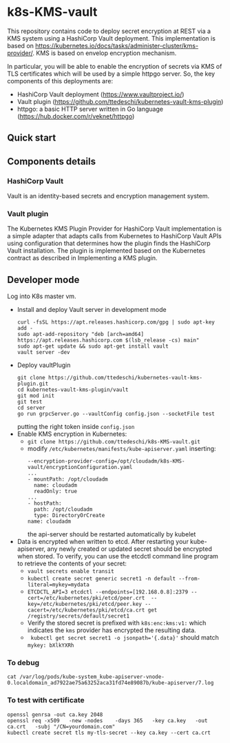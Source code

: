 # k8s-KMS-vault
This repository contains code to deploy secret encryption at REST via a KMS system using a HashiCorp Vault deployment.
This implementation is based on https://kubernetes.io/docs/tasks/administer-cluster/kms-provider/. KMS is based on envelop encryption mechanism.

In particular, you will be able to enable the encryption of secrets via KMS of TLS certificates which will be used by a simple httpgo server.
So, the key components of this deployments are:
- HashiCorp Vault deployment (https://www.vaultproject.io/)
- Vault plugin (https://github.com/ttedeschi/kubernetes-vault-kms-plugin)
- httpgo: a basic HTTP server written in Go language (https://hub.docker.com/r/veknet/httpgo)

## Quick start


## Components details
### HashiCorp Vault
Vault is an identity-based secrets and encryption management system.

### Vault plugin
The Kubernetes KMS Plugin Provider for HashiCorp Vault implementation is a simple adapter that adapts calls from Kubernetes to HashiCorp Vault APIs using configuration that determines how the plugin finds the HashiCorp Vault installation. The plugin is implemented based on the Kubernetes contract as described in Implementing a KMS plugin.



## Developer mode
Log into K8s master vm.
- Install and deploy Vault server in development mode
  ```
  curl -fsSL https://apt.releases.hashicorp.com/gpg | sudo apt-key add -
  sudo apt-add-repository "deb [arch=amd64] https://apt.releases.hashicorp.com $(lsb_release -cs) main"
  sudo apt-get update && sudo apt-get install vault
  vault server -dev 
  ```
- Deploy vaultPlugin
  ```
  git clone https://github.com/ttedeschi/kubernetes-vault-kms-plugin.git
  cd kubernetes-vault-kms-plugin/vault
  git mod init
  git test
  cd server
  go run grpcServer.go --vaultConfig config.json --socketFile test
  ```
  putting the right token inside ```config.json```
- Enable KMS encryption in Kubernetes:
  - ```git clone https://github.com/ttedeschi/k8s-KMS-vault.git```
  - modify ```/etc/kubernetes/manifests/kube-apiserver.yaml``` inserting:
    ```
    --encryption-provider-config=/opt/cloudadm/k8s-KMS-vault/encryptionConfiguration.yaml
    ...
    - mountPath: /opt/cloudadm
      name: cloudadm
      readOnly: true
    ...
    - hostPath:
      path: /opt/cloudadm
      type: DirectoryOrCreate
    name: cloudadm
    ```
    the api-server should be restarted automatically by kubelet
- Data is encrypted when written to etcd. After restarting your kube-apiserver, any newly created or updated secret should be encrypted when stored. To verify, you can use the etcdctl command line program to retrieve the contents of your secret:
  - ```vault secrets enable transit```
  - ```kubectl create secret generic secret1 -n default --from-literal=mykey=mydata```
  - ```ETCDCTL_API=3 etcdctl --endpoints=[192.168.0.8]:2379 --cert=/etc/kubernetes/pki/etcd/peer.crt  --key=/etc/kubernetes/pki/etcd/peer.key --cacert=/etc/kubernetes/pki/etcd/ca.crt get /registry/secrets/default/secret1```
  - Verify the stored secret is prefixed with ```k8s:enc:kms:v1:``` which indicates the ```kms``` provider has encrypted the resulting data.
  - ``` kubectl get secret secret1 -o jsonpath='{.data}'``` should match ```mykey: bXlkYXRh```

### To debug
```cat /var/log/pods/kube-system_kube-apiserver-vnode-0.localdomain_ad7922ae75a63252aca31fd74e89087b/kube-apiserver/7.log```

### To test with certificate
``` 
openssl genrsa -out ca.key 2048
openssl req -x509   -new -nodes    -days 365   -key ca.key   -out ca.crt   -subj "/CN=yourdomain.com"
kubectl create secret tls my-tls-secret --key ca.key --cert ca.crt
```

